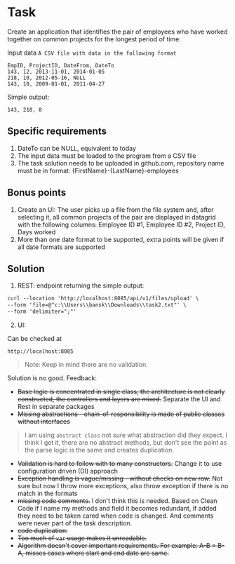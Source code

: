 # Task
Create an application that identifies the pair of employees who have worked
together on common projects for the longest period of time.

Input data `A CSV file with data in the following format`
```csv
EmpID, ProjectID, DateFrom, DateTo
143, 12, 2013-11-01, 2014-01-05
218, 10, 2012-05-16, NULL
143, 10, 2009-01-01, 2011-04-27
```
Simple output:
```csv
143, 218, 8
```
## Specific requirements
1) DateTo can be NULL, equivalent to today
2) The input data must be loaded to the program from a CSV file
3) The task solution needs to be uploaded in github.com, repository name must be in format:
   {FirstName}-{LastName}-employees

## Bonus points
1) Create an UI:
   The user picks up a file from the file system and, after selecting it, all common projects of the
   pair are displayed in datagrid with the following columns:
   Employee ID #1, Employee ID #2, Project ID, Days worked
2) More than one date format to be supported, extra points will be given if all date formats are
   supported

## Solution
1. REST: endpoint returning the simple output:
```dtd
curl --location 'http://localhost:8085/api/v1/files/upload' \
--form 'file=@"c:\\Users\\bansk\\Downloads\\task2.txt"' \
--form 'delimiter=";"'
```
2. UI: 

Can be checked at
```
http://localhost:8085
```

> Note: Keep in mind there are no validation.


Solution is no good. Feedback:
* ~~Base logic is concentrated in single class, the architecture is not clearly constructed, 
the controllers and layers are mixed.~~ Separate the UI and Rest in separate packages
* ~~Missing abstractions - chain-of-responsibility is made of public classes without interfaces~~ 
> I am using `abstract class` not sure what abstraction did they expect. 
> I think I get it, there are no abstract methods, but don't see the point as the 
> parse logic is the same and creates duplication.
* ~~Validation is hard to follow with to many constructors.~~ 
Change it to use configuration driven (DI) approach
* ~~Exception handling is vague/missing - without checks on new row.~~ 
Not sure but now I throw more exceptions, also throw exception if there is no match in the formats
* ~~missing code comments.~~ I don't think this is needed. Based on Clean Code if I name my methods and 
field it becomes redundant, if added they need to be taken cared when code is changed. 
And comments were never part of the task description. 
* ~~code duplication.~~  
* ~~Too much of `var` usage makes it unreadable.~~ 
* ~~Algorithm doesn't cover important requirements. For example: A-B = B-A, misses cases where start and end date are same.~~
